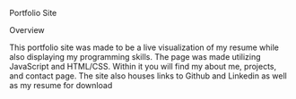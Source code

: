 Portfolio Site


Overview

This portfolio site was made to be a live visualization of my resume while also displaying my programming skills. The page was made utilizing JavaScript and HTML/CSS. Within it you will find my about me, projects, and contact page. The site also houses links to Github and Linkedin as well as my resume for download
